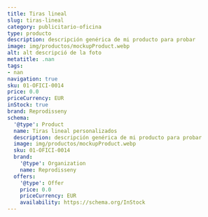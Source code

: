 ```yaml
---
title: Tiras lineal
slug: tiras-lineal
category: publicitario-oficina
type: producto
description: descripción genérica de mi producto para probar
image: img/productos/mockupProduct.webp
alt: alt descripció de la foto
metatitle: .nan
tags:
- nan
navigation: true
sku: 01-OFICI-0014
price: 0.0
priceCurrency: EUR
inStock: true
brand: Reprodisseny
schema:
  '@type': Product
  name: Tiras lineal personalizados
  description: descripción genérica de mi producto para probar
  image: img/productos/mockupProduct.webp
  sku: 01-OFICI-0014
  brand:
    '@type': Organization
    name: Reprodisseny
  offers:
    '@type': Offer
    price: 0.0
    priceCurrency: EUR
    availability: https://schema.org/InStock
---
```

